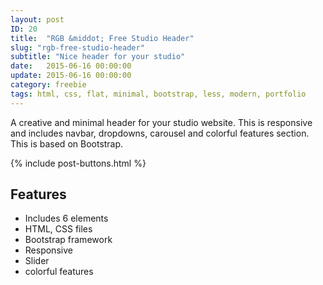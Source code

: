 ```yaml
---
layout: post
ID: 20
title:  "RGB &middot; Free Studio Header"
slug: "rgb-free-studio-header"
subtitle: "Nice header for your studio"
date:   2015-06-16 00:00:00
update: 2015-06-16 00:00:00
category: freebie
tags: html, css, flat, minimal, bootstrap, less, modern, portfolio
---
```

A creative and minimal header for your studio website. This is responsive and includes navbar, dropdowns, carousel and colorful features section. This is based on Bootstrap.

{% include post-buttons.html %}

## Features

+ Includes 6 elements
+ HTML, CSS files
+ Bootstrap framework
+ Responsive
+ Slider
+ colorful features

